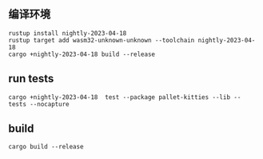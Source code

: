 ## 编译环境
```
rustup install nightly-2023-04-18
rustup target add wasm32-unknown-unknown --toolchain nightly-2023-04-18
cargo +nightly-2023-04-18 build --release
```

## run tests
```
cargo +nightly-2023-04-18  test --package pallet-kitties --lib -- tests --nocapture
```

## build
```
cargo build --release
```